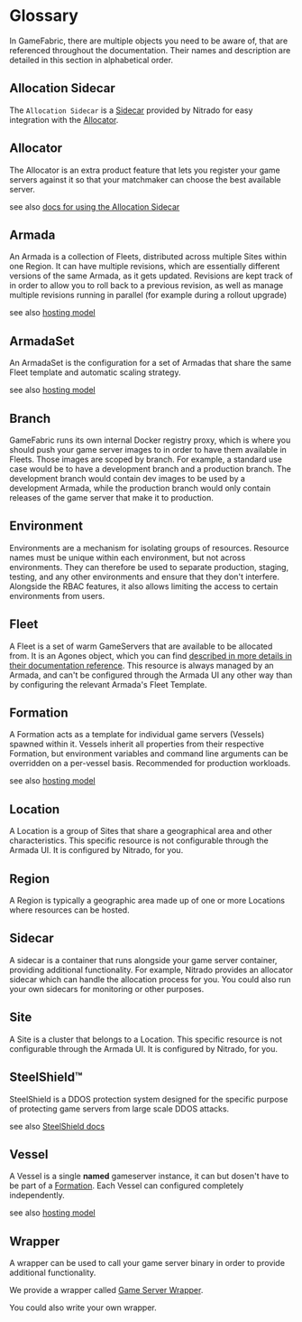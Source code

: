 # Glossary

In GameFabric, there are multiple objects you need to be aware of, that are referenced throughout the documentation. Their names and description are detailed in this section in alphabetical order.


## Allocation Sidecar
The `Allocation Sidecar` is a [Sidecar](#sidecar) provided by Nitrado for easy integration with the [Allocator](#allocator).


## Allocator
The Allocator is an extra product feature that lets you register your game servers against it so that your matchmaker can choose the best available server.


see also [docs for using the Allocation Sidecar](/multiplayer-servers/multiplayer-services/server-allocation/automatically-registering-game-servers)


## Armada

An Armada is a collection of Fleets, distributed across multiple Sites within one Region.
It can have multiple revisions, which are essentially different versions of the same Armada, as it gets updated.
Revisions are kept track of in order to allow you to roll back to a previous revision, as well as manage multiple revisions running in parallel (for example during a rollout upgrade)


see also [hosting model](/multiplayer-servers/hosting-models/identifying-your-hosting-model)

## ArmadaSet

An ArmadaSet is the configuration for a set of Armadas that share the same Fleet template and automatic scaling strategy.


see also [hosting model](/multiplayer-servers/hosting-models/identifying-your-hosting-model)

## Branch

GameFabric runs its own internal Docker registry proxy, which is where you should push your game server images to in order to have them available in Fleets.
Those images are scoped by branch. For example, a standard use case would be to have a development branch and a production branch. The development branch would contain dev images to be used by a development Armada, while the production branch would only contain releases of the game server that make it to production.

## Environment

Environments are a mechanism for isolating groups of resources. Resource names must be unique within each environment, but not across environments.
They can therefore be used to separate production, staging, testing, and any other environments and ensure that they don't interfere.
Alongside the RBAC features, it also allows limiting the access to certain environments from users.

## Fleet

A Fleet is a set of warm GameServers that are available to be allocated from.
It is an Agones object, which you can find [described in more details in their documentation reference](https://agones.dev/site/docs/reference/fleet/).
This resource is always managed by an Armada, and can't be configured through the Armada UI any other way than by configuring the relevant Armada's Fleet Template.

## Formation

A Formation acts as a template for individual game servers (Vessels) spawned within it. Vessels inherit all properties from their respective Formation, but environment variables and command line arguments can be overridden on a per-vessel basis. Recommended for production workloads.


see also [hosting model](/multiplayer-servers/hosting-models/identifying-your-hosting-model)

## Location

A Location is a group of Sites that share a geographical area and other characteristics.
This specific resource is not configurable through the Armada UI. It is configured by Nitrado, for you.

## Region

A Region is typically a geographic area made up of one or more Locations where resources can be hosted.

## Sidecar

A sidecar is a container that runs alongside your game server container, providing additional functionality.
For example, Nitrado provides an allocator sidecar which can handle the allocation process for you.
You could also run your own sidecars for monitoring or other purposes.

## Site

A Site is a cluster that belongs to a Location.
This specific resource is not configurable through the Armada UI. It is configured by Nitrado, for you.

## SteelShield™
SteelShield is a DDOS protection system designed for the specific purpose of protecting game servers from large scale DDOS attacks.


see also [SteelShield docs](/steelshield/unreal-engine-plugin/introduction)

## Vessel

A Vessel is a single **named** gameserver instance, it can but dosen't have to be part of a [Formation](#formation).
Each Vessel can configured completely independently.


see also [hosting model](/multiplayer-servers/hosting-models/identifying-your-hosting-model)

## Wrapper

A wrapper can be used to call your game server binary in order to provide additional functionality.

We provide a wrapper called [Game Server Wrapper](/multiplayer-servers/multiplayer-services/game-server-wrapper).

You could also write your own wrapper.
